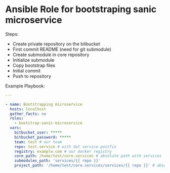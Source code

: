 # Ansible Role for bootstraping sanic microservice

Steps:

- Create private repository on the bitbucket
- First commit README (need for git submodule)
- Create submodule in core repository
- Initialize submodule
- Copy bootstrap files
- Initial commit
- Push to repository

Example Playbook:

```yml
---

- name: Bootstrapping microservice
  hosts: localhost
  gather_facts: no
  roles:
    - bootstrap-sanic-microservice
  vars:
    bitbucket_user: *****
    bitbucket_password: *****
    team: test # our team
    repo: test.service # with dot service postfix
    registry: example.com # our docker registry
    core_path: /home/test/core.services # absolute path with services
    submodules_path: 'services/{{ repo }}'
    project_path: '/home/test/core.services/services/{{ repo }}' # absolute project path
```
